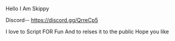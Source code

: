 Hello I Am Skippy 

Discord-- https://discord.gg/QrreCp5

I love to Script FOR Fun And to relses it to the public Hope you like 
